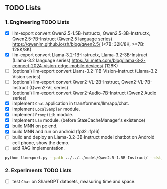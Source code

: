 ## TODO Lists

### 1. Engineering TODO Lists
- [x] llm-export convert Qwen2.5-1.5B-Instructx, Qwen2.5-3B-Instructx, Qwen2.5-7B-Instruct (Qwen2.5 language series) https://qwenlm.github.io/zh/blog/qwen2.5/ (<7B: 32K/8K, >=7B: 128K/8K)
- [x] llm-export convert Llama-3.2-1B-Instructx, Llama-3.2-3B-Instruct (Llama-3.2 language series) https://ai.meta.com/blog/llama-3-2-connect-2024-vision-edge-mobile-devices/ (128K)
- [ ] (optional) llm-export convert Llama-3.2-11B-Vision-Instruct (Llama-3.2 Vision series)
- [ ] (optional) llm-export convert Qwen2-VL-2B-Instruct, Qwen2-VL-7B-Instruct (Qwen2-VL series)
- [ ] (optional) llm-export convert Qwen2-Audio-7B-Instruct (Qwen2 Audio series)
- [x] implement `Chat` application in transformers/llm/app/chat.
- [x] implement `LocalSampler` module. 
- [x] implement `PromptLib` module.
- [x] implement `Llm` module. (before StateCacheManager's existence)
- [x] build MNN on pc end.
- [x] build MNN and run on android (fp32+fp16)
- [ ] build and deploy an Llama-3.2-3B-Instruct model chatbot on Android cell phone, show the demo.
- [ ] add RAG implementation.

```bash
python llmexport.py --path ../../../model/Qwen2.5-1.5B-Instruct/ --dst_path ../../../model/qwen2_5-1_5b-instruct-mnn/ --export mnn --quant_bit 4 --quant_block 128
```


### 2. Experiments TODO Lists
- [ ] test `Chat` on ShareGPT datasets, measuring time and space.